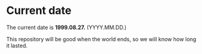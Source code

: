 # Current date

The current date is **1999.08.27.** (YYYY.MM.DD.)

This repository will be good when the world ends, so we will know how long it lasted.